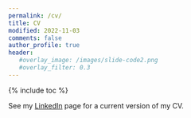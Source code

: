 ```yaml
---
permalink: /cv/
title: CV
modified: 2022-11-03
comments: false
author_profile: true
header:
   #overlay_image: /images/slide-code2.png
   #overlay_filter: 0.3
---
```


{% include toc %}


See my [LinkedIn](https://www.linkedin.com/in/dr-thomas-naake-2b31158a/) page for a 
current version of my CV. 


